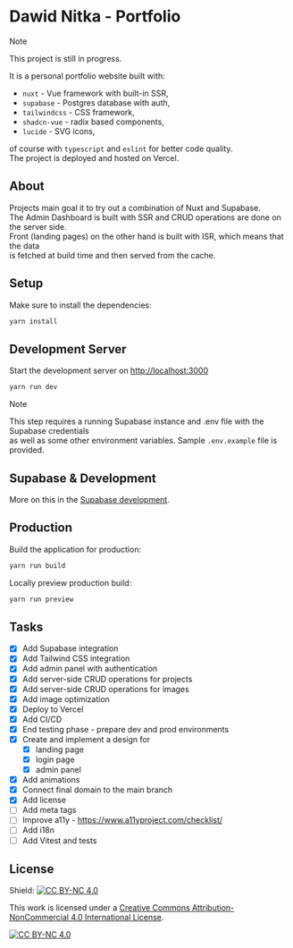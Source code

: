 # Dawid Nitka - Portfolio

> [!NOTE]
> This project is still in progress.  

It is a personal portfolio website built with:

- `nuxt` - Vue framework with built-in SSR,
- `supabase` - Postgres database with auth,
- `tailwindcss` - CSS framework,
- `shadcn-vue` - radix based components,
- `lucide` - SVG icons,

of course with `typescript` and `eslint` for better code quality.  
The project is deployed and hosted on Vercel.

## About

Projects main goal it to try out a combination of Nuxt and Supabase.  
The Admin Dashboard is built with SSR and CRUD operations are done on the server side.  
Front (landing pages) on the other hand is built with ISR, which means that the data  
is fetched at build time and then served from the cache.

## Setup

Make sure to install the dependencies:

```bash
yarn install
```

## Development Server

Start the development server on <http://localhost:3000>

```bash
yarn run dev
```

> [!NOTE]
> This step requires a running Supabase instance and .env file with the Supabase credentials  
> as well as some other environment variables. Sample `.env.example` file is provided.

## Supabase & Development

More on this in the [Supabase development](./docs/SUPABASE.md).

## Production

Build the application for production:

```bash
yarn run build
```

Locally preview production build:

```bash
yarn run preview
```

## Tasks

- [x] Add Supabase integration
- [x] Add Tailwind CSS integration
- [x] Add admin panel with authentication
- [x] Add server-side CRUD operations for projects
- [x] Add server-side CRUD operations for images
- [x] Add image optimization
- [x] Deploy to Vercel
- [x] Add CI/CD
- [x] End testing phase - prepare dev and prod environments
- [x] Create and implement a design for
  - [x] landing page
  - [x] login page
  - [x] admin panel
- [x] Add animations
- [x] Connect final domain to the main branch
- [x] Add license
- [ ] Add meta tags
- [ ] Improve a11y - <https://www.a11yproject.com/checklist/>
- [ ] Add i18n
- [ ] Add Vitest and tests

## License

Shield: [![CC BY-NC 4.0][cc-by-nc-shield]][cc-by-nc]

This work is licensed under a
[Creative Commons Attribution-NonCommercial 4.0 International License][cc-by-nc].

[![CC BY-NC 4.0][cc-by-nc-image]][cc-by-nc]

[cc-by-nc]: https://creativecommons.org/licenses/by-nc/4.0/
[cc-by-nc-image]: https://licensebuttons.net/l/by-nc/4.0/88x31.png
[cc-by-nc-shield]: https://img.shields.io/badge/License-CC%20BY--NC%204.0-lightgrey.svg

